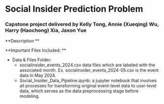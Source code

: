 # Social Insider Prediction Problem

### Capstone project delivered by Kelly Tong, Annie (Xueqing) Wu, Harry (Haochong) Xia, Jaxon Yue

**Description **

**Important Files Included: **
- Data & Files Folder:
    - socialinsider_events_2024.csv data files which are labeled with the associated month. Ex. socialinsider_events_2024-05.csv is the event data in May 2024. 
    - Social_Insider_Data_Pipeline.ipynb: a jupyter notebook that involves all processes for transforming original event-level data to user-level data, which serves as the data preprocessing stage before modeling. 
